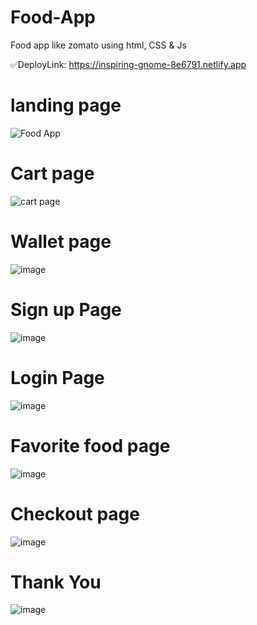 # Food-App
Food app like zomato using html, CSS &amp; Js 

✅DeployLink: https://inspiring-gnome-8e6791.netlify.app

# landing page
![Food App](https://user-images.githubusercontent.com/81063456/160273033-19fbfcfd-9876-4796-b1db-200a669c3daf.png)

# Cart page
![cart page](https://user-images.githubusercontent.com/81063456/160273043-5e833526-d5f2-4d23-b09f-afe1df3caeea.png)

# Wallet page
![image](https://user-images.githubusercontent.com/81063456/160273064-8b00eec5-c199-4f98-b9c4-c10b758c8082.png)


# Sign up Page
![image](https://user-images.githubusercontent.com/81063456/160273084-cb1f698b-31c3-469a-8f46-28f20ef7d5cb.png)

# Login Page
![image](https://user-images.githubusercontent.com/81063456/160273096-fedb4caf-3d62-4fea-9ec0-50d4747af565.png)

# Favorite food page
![image](https://user-images.githubusercontent.com/81063456/160273117-b82272a0-6821-406c-9fff-09ab390412b5.png)

# Checkout page

![image](https://user-images.githubusercontent.com/81063456/160273130-e43f1005-cbf5-45e7-8767-de67ade3000b.png)

# Thank You
![image](https://user-images.githubusercontent.com/81063456/160273159-fb46aa61-6a40-4b45-85ff-c3ce33f45d83.png)

